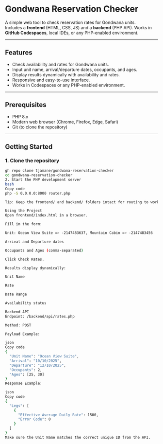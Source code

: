 # Gondwana Reservation Checker

A simple web tool to check reservation rates for Gondwana units.  
Includes a **frontend** (HTML, CSS, JS) and a **backend** (PHP API). Works in **GitHub Codespaces**, local IDEs, or any PHP-enabled environment.

---

## Features

- Check availability and rates for Gondwana units.
- Input unit name, arrival/departure dates, occupants, and ages.
- Display results dynamically with availability and rates.
- Responsive and easy-to-use interface.
- Works in Codespaces or any PHP-enabled environment.

---

## Prerequisites

- PHP 8.x
- Modern web browser (Chrome, Firefox, Edge, Safari)
- Git (to clone the repository)

---

## Getting Started

### 1. Clone the repository

```bash
gh repo clone tjamane/gondwana-reservation-checker
cd gondwana-reservation-checker
2. Start the PHP development server
bash
Copy code
php -S 0.0.0.0:8000 router.php

Tip: Keep the frontend/ and backend/ folders intact for routing to work.

Using the Project
Open frontend/index.html in a browser.

Fill in the form:

Unit: Ocean View Suite => -2147483637, Mountain Cabin => -2147483456

Arrival and Departure dates

Occupants and Ages (comma-separated)

Click Check Rates.

Results display dynamically:

Unit Name

Rate

Date Range

Availability status

Backend API
Endpoint: /backend/api/rates.php

Method: POST

Payload Example:

json
Copy code
{
  "Unit Name": "Ocean View Suite",
  "Arrival": "10/10/2025",
  "Departure": "12/10/2025",
  "Occupants": 2,
  "Ages": [25, 30]
}
Response Example:

json
Copy code
{
  "Legs": [
    {
      "Effective Average Daily Rate": 1500,
      "Error Code": 0
    }
  ]
}
Make sure the Unit Name matches the correct unique ID from the API.
